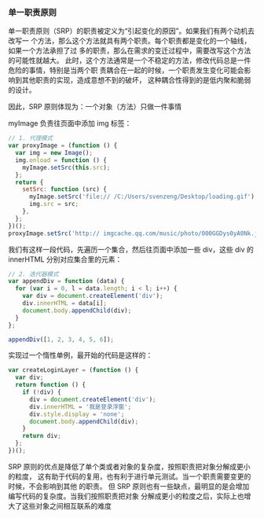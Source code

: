 ### 单一职责原则

单一职责原则（SRP）的职责被定义为“引起变化的原因”。如果我们有两个动机去改写一
个方法，那么这个方法就具有两个职责。每个职责都是变化的一个轴线，如果一个方法承担了过
多的职责，那么在需求的变迁过程中，需要改写这个方法的可能性就越大。
此时，这个方法通常是一个不稳定的方法，修改代码总是一件危险的事情，特别是当两个职
责耦合在一起的时候，一个职责发生变化可能会影响到其他职责的实现，造成意想不到的破坏，
这种耦合性得到的是低内聚和脆弱的设计。

因此，SRP 原则体现为：一个对象（方法）只做一件事情

myImage 负责往页面中添加 img 标签：

```js
// 1. 代理模式
var proxyImage = (function () {
  var img = new Image();
  img.onload = function () {
    myImage.setSrc(this.src);
  };
  return {
    setSrc: function (src) {
      myImage.setSrc('file:// /C:/Users/svenzeng/Desktop/loading.gif');
      img.src = src;
    },
  };
})();
proxyImage.setSrc('http:// imgcache.qq.com/music/photo/000GGDys0yA0Nk.jpg');
```

我们有这样一段代码，先遍历一个集合，然后往页面中添加一些 div，这些 div 的 innerHTML
分别对应集合里的元素：

```js
// 2. 迭代器模式
var appendDiv = function (data) {
  for (var i = 0, l = data.length; i < l; i++) {
    var div = document.createElement('div');
    div.innerHTML = data[i];
    document.body.appendChild(div);
  }
};

appendDiv([1, 2, 3, 4, 5, 6]);
```

实现过一个惰性单例，最开始的代码是这样的：

```js
var createLoginLayer = (function () {
  var div;
  return function () {
    if (!div) {
      div = document.createElement('div');
      div.innerHTML = '我是登录浮窗';
      div.style.display = 'none';
      document.body.appendChild(div);
    }
    return div;
  };
})();
```

SRP 原则的优点是降低了单个类或者对象的复杂度，按照职责把对象分解成更小的粒度，
这有助于代码的复用，也有利于进行单元测试。当一个职责需要变更的时候，不会影响到其他
的职责。
但 SRP 原则也有一些缺点，最明显的是会增加编写代码的复杂度。当我们按照职责把对象
分解成更小的粒度之后，实际上也增大了这些对象之间相互联系的难度
